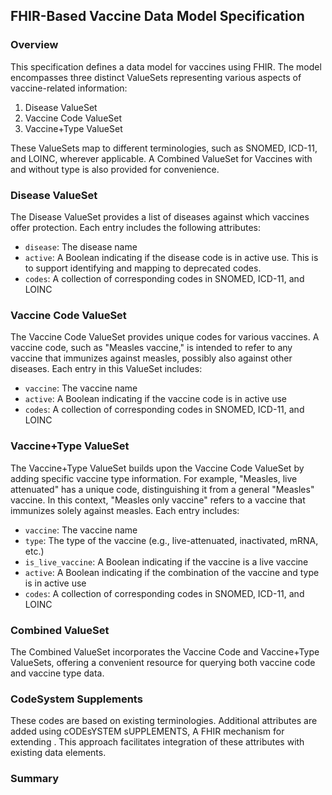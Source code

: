 ## FHIR-Based Vaccine Data Model Specification

### Overview

This specification defines a data model for vaccines using FHIR. The model encompasses three distinct ValueSets representing various aspects of vaccine-related information:

1. Disease ValueSet
2. Vaccine Code ValueSet
3. Vaccine+Type ValueSet

These ValueSets map to different terminologies, such as SNOMED, ICD-11, and LOINC, wherever applicable. A Combined ValueSet for Vaccines with and without type is also provided for convenience.

### Disease ValueSet

The Disease ValueSet provides a list of diseases against which vaccines offer protection. Each entry includes the following attributes:

- `disease`: The disease name
- `active`: A Boolean indicating if the disease code is in active use. This is to support identifying and mapping to deprecated codes.
- `codes`: A collection of corresponding codes in SNOMED, ICD-11, and LOINC

### Vaccine Code ValueSet

The Vaccine Code ValueSet provides unique codes for various vaccines. A vaccine code, such as "Measles vaccine," is intended to refer to any vaccine that immunizes against measles, possibly also against other diseases. Each entry in this ValueSet includes:

- `vaccine`: The vaccine name
- `active`: A Boolean indicating if the vaccine code is in active use
- `codes`: A collection of corresponding codes in SNOMED, ICD-11, and LOINC

### Vaccine+Type ValueSet

The Vaccine+Type ValueSet builds upon the Vaccine Code ValueSet by adding specific vaccine type information. For example, "Measles, live attenuated" has a unique code, distinguishing it from a general "Measles" vaccine. In this context, "Measles only vaccine" refers to a vaccine that immunizes solely against measles. Each entry includes:

- `vaccine`: The vaccine name
- `type`: The type of the vaccine (e.g., live-attenuated, inactivated, mRNA, etc.)
- `is_live_vaccine`: A Boolean indicating if the vaccine is a live vaccine
- `active`: A Boolean indicating if the combination of the vaccine and type is in active use
- `codes`: A collection of corresponding codes in SNOMED, ICD-11, and LOINC

### Combined ValueSet

The Combined ValueSet incorporates the Vaccine Code and Vaccine+Type ValueSets, offering a convenient resource for querying both vaccine code and vaccine type data.

### CodeSystem Supplements

These codes are based on existing terminologies. Additional attributes are added using cODEsYSTEM sUPPLEMENTS, A FHIR mechanism for extending . This approach facilitates integration of these attributes with existing data elements.

### Summary
